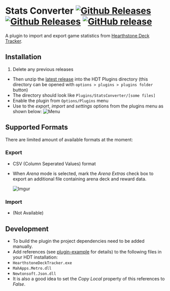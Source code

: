# Stats Converter  [![Github Releases](https://img.shields.io/badge/plugin-HDT-e6af2b.svg)](https://github.com/HearthSim/Hearthstone-Deck-Tracker) [![Github Releases](https://img.shields.io/github/downloads/andburn/hdt-plugin-statsconverter/latest/total.svg?maxAge=2592000)](https://github.com/andburn/hdt-plugin-statsconverter/releases/latest) [![GitHub release](https://img.shields.io/github/release/andburn/hdt-plugin-statsconverter.svg?maxAge=2592000)](https://github.com/andburn/hdt-plugin-statsconverter/releases/latest)

A plugin to import and export game statistics from [Hearthstone Deck Tracker](https://github.com/HearthSim/Hearthstone-Deck-Tracker).

## Installation
1. Delete any previous releases
- Then unzip the [latest release](https://github.com/andburn/hdt-plugin-statsconverter/releases/latest) into the HDT Plugins directory (this directory can be opened with `options > plugins > plugins folder` button)
- The directory should look like ``Plugins/StatsConverter/[some files]``
- Enable the plugin from ``Options/Plugins`` menu
- Use to the *export*, *import* and *settings* options from the plugins menu as shown below:
![Menu](http://i.imgur.com/HIrkY6T.png)

## Supported Formats
There are limited amount of available formats at the moment:

### Export
- CSV (Column Seperated Values) format
 - When *Arena* mode is selected, mark the *Arena Extras* check box to export an additional file containing arena deck and reward data.

   ![Imgur](http://i.imgur.com/VeREf1l.png)

### Import
- (Not Available)

## Development
- To build the plugin the project dependencies need to be added manually.
- Add references (see [plugin-example](https://github.com/andburn/hdt-plugin-example/blob/master/README.md) for details) to the following files in your HDT installation:
 - `HearthstoneDeckTracker.exe`
 - `MahApps.Metro.dll`
 - `Newtonsoft.Json.dll`
- It is also a good idea to set the *Copy Local* property of this references to *False*.
